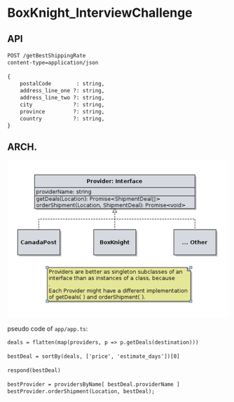 # BoxKnight_InterviewChallenge

## API

```
POST /getBestShippingRate
content-type=application/json

{
    postalCode        : string,
    address_line_one ?: string,
    address_line_two ?: string,
    city             ?: string,
    province         ?: string,
    country          ?: string,
}
```

## ARCH.

![provider](./docs/images/provider_interface.png)

pseudo code of `app/app.ts`:

```
deals = flatten(map(providers, p => p.getDeals(destination)))

bestDeal = sortBy(deals, ['price', 'estimate_days'])[0]

respond(bestDeal)

bestProvider = providersByName[ bestDeal.providerName ]
bestProvider.orderShipment(Location, bestDeal);
```
